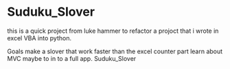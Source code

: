 Suduku_Slover
=============
this is a quick project from luke hammer to refactor a projoct that i wrote in excel VBA into python. 


Goals
make a slover that work faster than the excel counter part
learn about MVC
maybe to in to a full app. 
Suduku_Slover
